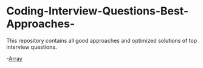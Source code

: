 # Coding-Interview-Questions-Best-Approaches-

This repository contains all good approaches and optimized solutions of top interview questions.

-[Array](https://github.com/Sanjana543/Coding-Interview-Questions-Best-Approaches/Array)
